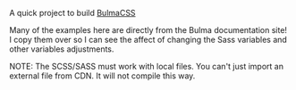 A quick project to build [BulmaCSS](https://bulma.io/)

Many of the examples here are directly from the Bulma documentation site! I copy them over
so I can see the affect of changing the Sass variables and other variables adjustments.

NOTE: The SCSS/SASS must work with local files. You can't just import an external file from CDN. It will not compile this way.
